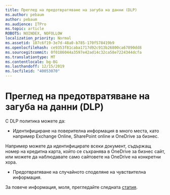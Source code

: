 ```yaml
---
title: Преглед на предотвратяване на загуба на данни (DLP)
ms.author: pebaum
author: pebaum
ms.audience: ITPro
ms.topic: article
ROBOTS: NOINDEX, NOFOLLOW
localization_priority: Normal
ms.assetid: 187c6f19-3e7d-48a0-b785-170f578419b9
ms.openlocfilehash: ce9353f81caba1717d92c913b26800ca67890dd8
ms.sourcegitcommit: 0f0186044a3597e42ad14c32ca58e7224344dcfa
ms.translationtype: MT
ms.contentlocale: bg-BG
ms.lasthandoff: 12/15/2019
ms.locfileid: "40053070"
---
```

# <a name="data-loss-prevention-dlp-overview"></a>Преглед на предотвратяване на загуба на данни (DLP)

С DLP политика можете да:

- Идентифициране на поверителна информация в много места, като например Exchange Online, SharePoint online и OneDrive за бизнес.


Например можете да идентифицирате всеки документ, съдържащ номер на кредитна карта, който се съхранява в OneDrive за бизнес сайт, или можете да наблюдавате само сайтовете на OneDrive на конкретни хора.

- Предотвратяване на случайното споделяне на чувствителна информация.


За повече информация, моля, прегледайте следната [статия](https://docs.microsoft.com/office365/securitycompliance/data-loss-prevention-policies).

